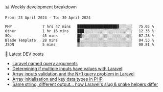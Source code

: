 📊 Weekly development breakdown
<!--START_SECTION:waka-->

```txt
From: 23 April 2024 - To: 30 April 2024

PHP              7 hrs 47 mins   ██████████████████▓░░░░░░   75.05 %
Other            1 hr 16 mins    ███░░░░░░░░░░░░░░░░░░░░░░   12.33 %
SQL              45 mins         █▓░░░░░░░░░░░░░░░░░░░░░░░   07.28 %
Blade Template   28 mins         █░░░░░░░░░░░░░░░░░░░░░░░░   04.53 %
JSON             5 mins          ▒░░░░░░░░░░░░░░░░░░░░░░░░   00.81 %
```

<!--END_SECTION:waka-->

📕 Latest DEV posts
<!-- BLOG-POST-LIST:START -->
- [Laravel named query arguments](https://dev.to/michaelvickersuk/laravel-named-query-arguments-28kd)
- [Determining if multiple inputs have values with Laravel](https://dev.to/michaelvickersuk/determining-if-multiple-inputs-have-values-with-laravel-km6)
- [Array inputs validation and the N+1 query problem in Laravel](https://dev.to/michaelvickersuk/array-inputs-validation-and-the-n1-query-problem-in-laravel-2agb)
- [Array initialisation and key data types in PHP](https://dev.to/michaelvickersuk/array-initialisation-and-key-data-types-in-php-1e5b)
- [Same string, different output... how Laravel&#39;s slug &amp; snake helpers differ](https://dev.to/michaelvickersuk/same-string-different-output-how-laravels-slug-snake-helpers-differ-1ccj)
<!-- BLOG-POST-LIST:END -->
